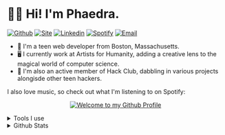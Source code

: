 # 👋🏾 Hi! I'm Phaedra.

[![Github](https://img.shields.io/badge/ph4iry-000000?style=for-the-badge&logo=github&link=https%3A%2F%2Fgithub.com%2Fph4iry)](https://github.com)
[![Site](https://img.shields.io/badge/phaedraverse.dev-6355b5?style=for-the-badge&label=explore%20my%20site%3A&labelColor=000000&link=https%3A%2F%2Fphaedraverse.dev)](https://phaedraverse.dev)
[![Linkedin](https://img.shields.io/badge/Phaedra%20Sanon-0A66C2?style=for-the-badge&logo=linkedin)](https://linkedin.com/phaedra-sanon)
[![Spotify](https://img.shields.io/badge/spotify-1DB954?style=for-the-badge&logo=spotify&logoColor=FFF)](https://open.spotify.com/user/p44gq4wrzz0qlhy8prpq99n3a?si=eb880c9ff3b04375)
[![Email](https://img.shields.io/badge/email-EA4335?style=for-the-badge&logo=gmail&logoColor=FFF)](mailto:phaedrasanon@gmail.com)

* 💫 I'm a teen web developer from Boston, Massachusetts.
* 🖥️ I currently work at Artists for Humanity, adding a creative lens to the magical world of computer science.
* 👾 I'm also an active member of Hack Club, dabbling in various projects alongisde other teen hackers.

I also love music, so check out what I'm listening to on Spotify:


<div align="center">

[![Welcome to my Github Profile](https://spotify-github-profile.vercel.app/api/view?uid=p44gq4wrzz0qlhy8prpq99n3a&cover_image=true&theme=novatorem&show_offline=false&background_color=121212&interchange=true&bar_color=0F9&bar_color_cover=false)](https://open.spotify.com/user/p44gq4wrzz0qlhy8prpq99n3a?si=eb880c9ff3b04375)

</div>

<details>
  <summary>Tools I use</summary>
  
  [![Tailwind CSS](https://img.shields.io/badge/Tailwind%20CSS-06B6D4?style=for-the-badge&logo=tailwind-css&logoColor=FFF)](https://tailwindcss.com/)
  [![React](https://img.shields.io/badge/React-000?style=for-the-badge&logo=react&logoColor=61DAFB)](https://reactjs.org/)
  [![Next.js](https://img.shields.io/badge/Next.js-000?style=for-the-badge&logo=next.js&logoColor=FFF)](https://nextjs.org/)
  [![Vercel](https://img.shields.io/badge/Vercel-000000?style=for-the-badge&logo=vercel&logoColor=FFF)](https://vercel.com/)
  [![HTML](https://img.shields.io/badge/HTML-E34F26?style=for-the-badge&logo=html5&logoColor=FFF)](https://developer.mozilla.org/en-US/docs/Web/HTML)
  [![CSS](https://img.shields.io/badge/CSS-1572B6?style=for-the-badge&logo=css3&logoColor=FFF)](https://developer.mozilla.org/en-US/docs/Web/CSS)
  [![JavaScript](https://img.shields.io/badge/JavaScript-F7DF1E?style=for-the-badge&logo=javascript&logoColor=000)](https://developer.mozilla.org/en-US/docs/Web/JavaScript)
  [![Sass](https://img.shields.io/badge/Sass-CC6699?style=for-the-badge&logo=sass&logoColor=FFF)](https://sass-lang.com/)
  [![Java](https://img.shields.io/badge/Java-007396?style=for-the-badge&logo=java&logoColor=FFF)](https://www.java.com/)
  [![Python](https://img.shields.io/badge/Python-3776AB?style=for-the-badge&logo=python&logoColor=FFF)](https://www.python.org/)
  [![Figma](https://img.shields.io/badge/Figma-F24E1E?style=for-the-badge&logo=figma&logoColor=FFF)](https://www.figma.com/)
  [![TypeScript](https://img.shields.io/badge/TypeScript-007ACC?style=for-the-badge&logo=typescript&logoColor=FFF)](https://www.typescriptlang.org/)
  [![Astro](https://img.shields.io/badge/Astro-000000?style=for-the-badge&logo=astro&logoColor=FFF)](https://astro.build/)
  [![Node.js](https://img.shields.io/badge/Node.js-339933?style=for-the-badge&logo=node.js&logoColor=FFF)](https://nodejs.org/)
  [![VS Code](https://img.shields.io/badge/Visual%20Studio%20Code-007ACC?style=for-the-badge&logo=visual-studio-code&logoColor=FFF)](https://code.visualstudio.com/)
</details>

<details>
  <summary>Github Stats</summary>

  ![Phaedra's GitHub stats](https://github-readme-stats.vercel.app/api?username=ph4iry&show_icons=true&theme=dracula)

  ![Top Langs](https://github-readme-stats.vercel.app/api/top-langs/?username=ph4iry&layout=compact&theme=dracula)
</details>